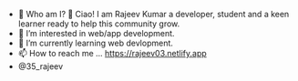- 👋 Who am I? 🤨
Ciao! I am Rajeev Kumar a developer, student and a keen learner ready to help this community grow.
- 👀 I’m interested in web/app development.
- 🌱 I’m currently learning web devlopment.
- 📫 How to reach me ... https://rajeev03.netlify.app
- @35_rajeev


<!---
rajeev35/rajeev35 is a ✨ special ✨ repository because its `README.md` (this file) appears on your GitHub profile.
You can click the Preview link to take a look at your changes.
--->
